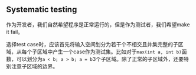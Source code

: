 ## Systematic testing

作为开发者，我们自然希望程序是正常运行的，但是作为测试者，我们希望make it fail。

选择test case时，应该首先将输入空间划分为若干个不相交且并集完整的子区域，从每个子区域中产生一个case作为测试集。比如对于`max(int a, int b)`函数，可以划分为`a < b; a > b; a = b`3个子区域。除了正常的子区域外，还要特别注意子区域的边界。
